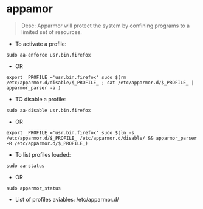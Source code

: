 # appamor

> Desc: Apparmor will protect the system by confining programs to a limited set of resources.

- To activate a profile:

`sudo aa-enforce usr.bin.firefox`

- OR

`export _PROFILE_='usr.bin.firefox' sudo $(rm /etc/apparmor.d/disable/$_PROFILE_ ; cat /etc/apparmor.d/$_PROFILE_ | apparmor_parser -a )`

- TO disable a profile:

`sudo aa-disable usr.bin.firefox`

- OR

`export _PROFILE_='usr.bin.firefox' sudo $(ln -s /etc/apparmor.d/$_PROFILE_ /etc/apparmor.d/disable/ && apparmor_parser -R /etc/apparmor.d/$_PROFILE_)`

- To list profiles loaded:

`sudo aa-status`

- OR

`sudo apparmor_status`

- List of profiles aviables: /etc/apparmor.d/
